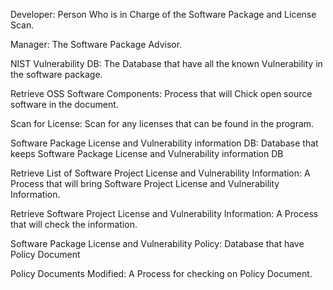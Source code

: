 Developer: Person Who is in Charge of the Software Package and License Scan.

Manager: The Software Package Advisor.

NIST Vulnerability DB: The Database that have all the known Vulnerability in the software package.

Retrieve OSS Software Components: Process that will Chick open source software in the document.

Scan for License: Scan for any licenses that can be found in the program.

Software Package License and Vulnerability information DB: Database that keeps Software Package License and Vulnerability information DB

Retrieve List of Software Project License and Vulnerability Information: A Process that will bring Software Project License and Vulnerability Information.

Retrieve Software Project License and Vulnerability Information: A Process that will check the information.

Software Package License and Vulnerability Policy: Database that have Policy Document

Policy Documents Modified: A Process for checking on Policy Document.
